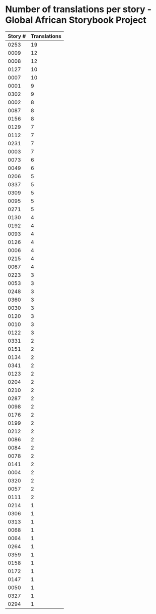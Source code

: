 # Number of translations per story - Global African Storybook Project

Story # | Translations
------- | ------------
0253 | 19
0009 | 12
0008 | 12
0127 | 10
0007 | 10
0001 | 9
0302 | 9
0002 | 8
0087 | 8
0156 | 8
0129 | 7
0112 | 7
0231 | 7
0003 | 7
0073 | 6
0049 | 6
0206 | 5
0337 | 5
0309 | 5
0095 | 5
0271 | 5
0130 | 4
0192 | 4
0093 | 4
0126 | 4
0006 | 4
0215 | 4
0067 | 4
0223 | 3
0053 | 3
0248 | 3
0360 | 3
0030 | 3
0120 | 3
0010 | 3
0122 | 3
0331 | 2
0151 | 2
0134 | 2
0341 | 2
0123 | 2
0204 | 2
0210 | 2
0287 | 2
0098 | 2
0176 | 2
0199 | 2
0212 | 2
0086 | 2
0084 | 2
0078 | 2
0141 | 2
0004 | 2
0320 | 2
0057 | 2
0111 | 2
0214 | 1
0306 | 1
0313 | 1
0068 | 1
0064 | 1
0264 | 1
0359 | 1
0158 | 1
0172 | 1
0147 | 1
0050 | 1
0327 | 1
0294 | 1
